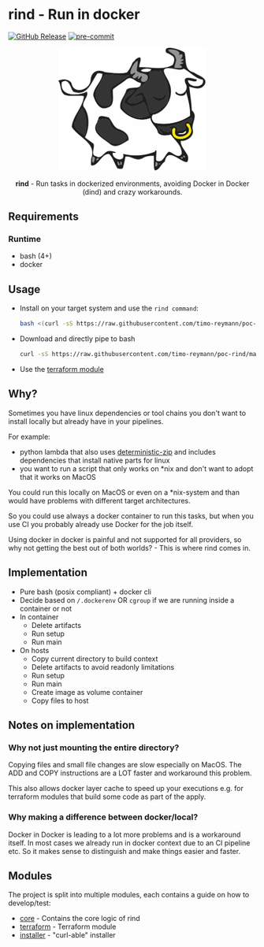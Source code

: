 rind - Run in docker
===
[![GitHub Release](https://img.shields.io/github/v/tag/timo-reymann/rind.svg?label=version)](https://github.com/timo-reymann/rind/releases)
[![pre-commit](https://img.shields.io/badge/%E2%9A%93%20%20pre--commit-enabled-success)](https://pre-commit.com/)

<p align="center">
  <img width="300" src=".github/images/cow.svg">
</p>

<p align="center">
  <b>rind</b> - Run tasks in dockerized environments, avoiding Docker in Docker (dind) and crazy workarounds.
</p>

## Requirements

### Runtime

- bash (4+)
- docker

## Usage

- Install on your target system and use the `rind command`:
  ```bash
  bash <(curl -sS https://raw.githubusercontent.com/timo-reymann/poc-rind/main/installer)
  ```
- Download and directly pipe to bash
  ```bash
  curl -sS https://raw.githubusercontent.com/timo-reymann/poc-rind/main/core/rind | bash -s - --log-level DEBUG
  ```

- Use the [terraform module](./terraform)

## Why?

Sometimes you have linux dependencies or tool chains you don't want to install locally but already have in your
pipelines.

For example:

- python lambda that also uses [deterministic-zip](https://github.com/timo-reymann/deterministic-zip) and includes
  dependencies that install native parts for linux
- you want to run a script that only works on *nix and don't want to adopt that it works on MacOS

You could run this locally on MacOS or even on a *nix-system and than would have problems with different target
architectures.

So you could use always a docker container to run this tasks, but when you use CI you probably already use Docker for
the job itself.

Using docker in docker is painful and not supported for all providers, so why not getting the best out of both worlds? -
This is where rind comes in.

## Implementation

- Pure bash (posix compliant) + docker cli
- Decide based on `/.dockerenv` OR `cgroup` if we are running inside a container or not
- In container
    - Delete artifacts
    - Run setup
    - Run main
- On hosts
    - Copy current directory to build context
    - Delete artifacts to avoid readonly limitations
    - Run setup
    - Run main
    - Create image as volume container
    - Copy files to host

## Notes on implementation

### Why not just mounting the entire directory?

Copying files and small file changes are slow especially on MacOS. The ADD and COPY instructions are a LOT faster and
workaround this problem.

This also allows docker layer cache to speed up your executions e.g. for terraform modules that build some code as part
of the apply.

### Why making a difference between docker/local?

Docker in Docker is leading to a lot more problems and is a workaround itself. In most cases we already run in docker
context due to an CI pipeline etc.
So it makes sense to distinguish and make things easier and faster.

## Modules

The project is split into multiple modules, each contains a guide on how to develop/test:

- [core](./core) - Contains the core logic of rind
- [terraform](./terraform) - Terraform module
- [installer](./installer) - "curl-able" installer

